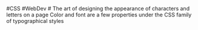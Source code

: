 #CSS #WebDev #
The art of designing the appearance of characters and letters on a page
Color and font are a few properties under the CSS family of typographical styles